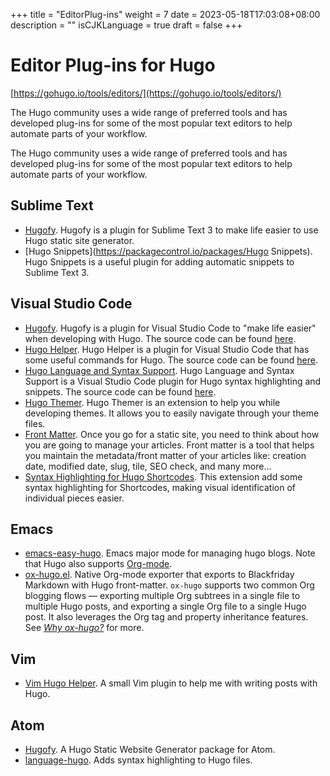 +++
title = "EditorPlug-ins"
weight = 7
date = 2023-05-18T17:03:08+08:00
description = ""
isCJKLanguage = true
draft = false
+++

# Editor Plug-ins for Hugo

[https://gohugo.io/tools/editors/](https://gohugo.io/tools/editors/)

The Hugo community uses a wide range of preferred tools and has developed plug-ins for some of the most popular text editors to help automate parts of your workflow.

The Hugo community uses a wide range of preferred tools and has developed plug-ins for some of the most popular text editors to help automate parts of your workflow.

## Sublime Text 

- [Hugofy](https://github.com/akmittal/Hugofy). Hugofy is a plugin for Sublime Text 3 to make life easier to use Hugo static site generator.
- [Hugo Snippets](https://packagecontrol.io/packages/Hugo Snippets). Hugo Snippets is a useful plugin for adding automatic snippets to Sublime Text 3.

## Visual Studio Code 

- [Hugofy](https://marketplace.visualstudio.com/items?itemName=akmittal.hugofy). Hugofy is a plugin for Visual Studio Code to "make life easier" when developing with Hugo. The source code can be found [here](https://github.com/akmittal/hugofy-vscode).
- [Hugo Helper](https://marketplace.visualstudio.com/items?itemName=rusnasonov.vscode-hugo). Hugo Helper is a plugin for Visual Studio Code that has some useful commands for Hugo. The source code can be found [here](https://github.com/rusnasonov/vscode-hugo).
- [Hugo Language and Syntax Support](https://marketplace.visualstudio.com/items?itemName=budparr.language-hugo-vscode). Hugo Language and Syntax Support is a Visual Studio Code plugin for Hugo syntax highlighting and snippets. The source code can be found [here](https://github.com/budparr/language-hugo-vscode).
- [Hugo Themer](https://marketplace.visualstudio.com/items?itemName=eliostruyf.vscode-hugo-themer). Hugo Themer is an extension to help you while developing themes. It allows you to easily navigate through your theme files.
- [Front Matter](https://marketplace.visualstudio.com/items?itemName=eliostruyf.vscode-front-matter). Once you go for a static site, you need to think about how you are going to manage your articles. Front matter is a tool that helps you maintain the metadata/front matter of your articles like: creation date, modified date, slug, tile, SEO check, and many more…
- [Syntax Highlighting for Hugo Shortcodes](https://marketplace.visualstudio.com/items?itemName=kaellarkin.hugo-shortcode-syntax). This extension add some syntax highlighting for Shortcodes, making visual identification of individual pieces easier.

## Emacs 

- [emacs-easy-hugo](https://github.com/masasam/emacs-easy-hugo). Emacs major mode for managing hugo blogs. Note that Hugo also supports [Org-mode](https://gohugo.io/content-management/formats/).
- [ox-hugo.el](https://ox-hugo.scripter.co/). Native Org-mode exporter that exports to Blackfriday Markdown with Hugo front-matter. `ox-hugo` supports two common Org blogging flows — exporting multiple Org subtrees in a single file to multiple Hugo posts, and exporting a single Org file to a single Hugo post. It also leverages the Org tag and property inheritance features. See [*Why ox-hugo?*](https://ox-hugo.scripter.co/doc/why-ox-hugo/) for more.

## Vim 

- [Vim Hugo Helper](https://github.com/robertbasic/vim-hugo-helper). A small Vim plugin to help me with writing posts with Hugo.

## Atom 

- [Hugofy](https://atom.io/packages/hugofy). A Hugo Static Website Generator package for Atom.
- [language-hugo](https://atom.io/packages/language-hugo). Adds syntax highlighting to Hugo files.
